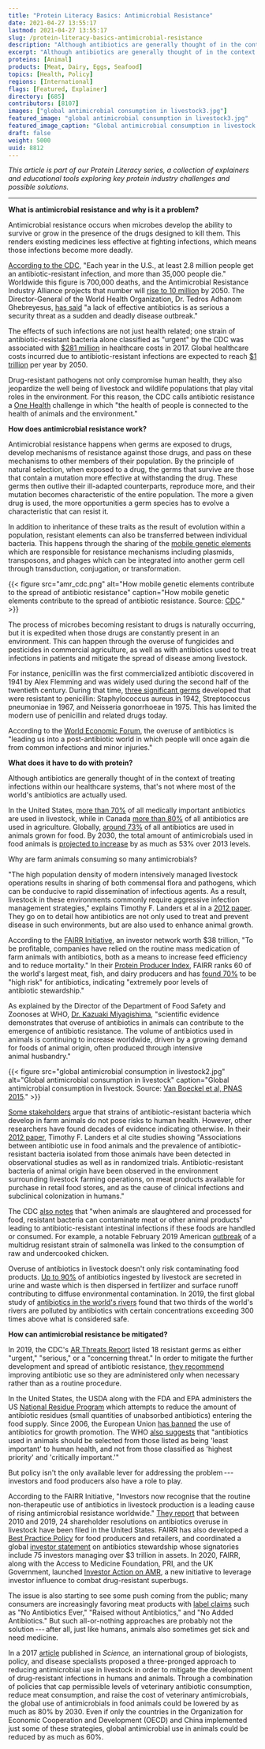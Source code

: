 ```yaml
---
title: "Protein Literacy Basics: Antimicrobial Resistance"
date: 2021-04-27 13:55:17
lastmod: 2021-04-27 13:55:17
slug: /protein-literacy-basics-antimicrobial-resistance
description: "Although antibiotics are generally thought of in the context of treating infections within our healthcare systems, that’s not where most are actually used. Globally, around 73% of all antibiotics are used in animals grown for food."
excerpt: "Although antibiotics are generally thought of in the context of treating infections within our healthcare systems, that’s not where most are actually used. Globally, around 73% of all antibiotics are used in animals grown for food."
proteins: [Animal]
products: [Meat, Dairy, Eggs, Seafood]
topics: [Health, Policy]
regions: [International]
flags: [Featured, Explainer]
directory: [685]
contributors: [8107]
images: ["global antimicrobial consumption in livestock3.jpg"]
featured_image: "global antimicrobial consumption in livestock3.jpg"
featured_image_caption: "Global antimicrobial consumption in livestock. Source: Van Boeckel et al, PNAS 2015. Modified by Protein Report."
draft: false
weight: 5000
uuid: 8812
---
```

*This article is part of our Protein Literacy series, a collection of
explainers and educational tools exploring key protein industry
challenges and possible solutions.*

------------------------------------------------------------------------

**What is antimicrobial resistance and why is it a problem?**

Antimicrobial resistance occurs when microbes develop the ability to
survive or grow in the presence of the drugs designed to kill them. This
renders existing medicines less effective at fighting infections, which
means those infections become more deadly.

[According to the CDC](https://www.cdc.gov/drugresistance/index.html),
"Each year in the U.S., at least 2.8 million people get an
antibiotic-resistant infection, and more than 35,000 people die."
Worldwide this figure is 700,000 deaths, and the Antimicrobial
Resistance Industry Alliance projects that number will [rise to 10
million](https://www.amrindustryalliance.org/why-amr/) by 2050. The
Director-General of the World Health Organization, Dr. Tedros Adhanom
Ghebreyesus, [has
said](https://www.who.int/news/item/07-11-2017-stop-using-antibiotics-in-healthy-animals-to-prevent-the-spread-of-antibiotic-resistance)
"a lack of effective antibiotics is as serious a security threat as a
sudden and deadly disease outbreak."

The effects of such infections are not just health related; one strain
of antibiotic-resistant bacteria alone classified as "urgent" by the CDC
was associated with [\$281
million](https://www.cdc.gov/drugresistance/pdf/threats-report/2019-ar-threats-report-508.pdf)
in healthcare costs in 2017. Global healthcare costs incurred due to
antibiotic-resistant infections are expected to reach [\$1
trillion](https://www.worldbank.org/en/news/press-release/2016/09/18/by-2050-drug-resistant-infections-could-cause-global-economic-damage-on-par-with-2008-financial-crisis)
per year by 2050.

Drug-resistant pathogens not only compromise human health, they also
jeopardize the well being of livestock and wildlife populations that
play vital roles in the environment. For this reason, the CDC calls
antibiotic resistance a [One
Health](https://www.cdc.gov/drugresistance/pdf/threats-report/2019-ar-threats-report-508.pdf)
challenge in which "the health of people is connected to the health of
animals and the environment."

**How does antimicrobial resistance work?**

Antimicrobial resistance happens when germs are exposed to drugs,
develop mechanisms of resistance against those drugs, and pass on these
mechanisms to other members of their population. By the principle of
natural selection, when exposed to a drug, the germs that survive are
those that contain a mutation more effective at withstanding the drug.
These germs then outlive their ill-adapted counterparts, reproduce more,
and their mutation becomes characteristic of the entire population. The
more a given drug is used, the more opportunities a germ species has to
evolve a characteristic that can resist it.

In addition to inheritance of these traits as the result of evolution
within a population, resistant elements can also be transferred between
individual bacteria. This happens through the sharing of the [mobile
genetic
elements](https://www.cdc.gov/drugresistance/pdf/threats-report/2019-ar-threats-report-508.pdf)
which are responsible for resistance mechanisms including plasmids,
transposons, and phages which can be integrated into another germ cell
through transduction, conjugation, or transformation.

{{< figure src="amr_cdc.png" alt="How mobile genetic elements contribute to the spread of antibiotic resistance" caption="How mobile genetic elements contribute to the spread of antibiotic resistance. Source: [CDC](https://www.cdc.gov/drugresistance/pdf/threats-report/2019-ar-threats-report-508.pdf)." >}}

The process of microbes becoming resistant to drugs is naturally
occurring, but it is expedited when those drugs are constantly present
in an environment. This can happen through the overuse of fungicides and
pesticides in commercial agriculture, as well as with antibiotics used
to treat infections in patients and mitigate the spread of disease
among livestock.

For instance, penicillin was the first commercialized antibiotic
discovered in 1941 by Alex Flemming and was widely used during the
second half of the twentieth century. During that time, [three
significant germs](https://www.cdc.gov/drugresistance/about.html)
developed that were resistant to penicillin: Staphylococcus aureus in
1942, Streptococcus pneumoniae in 1967, and Neisseria gonorrhoeae in
1975. This has limited the modern use of penicillin and related
drugs today.

According to the [World Economic
Forum](https://www.weforum.org/agenda/2019/06/antibiotics-are-contaminating-the-world-s-rivers/),
the overuse of antibiotics is "leading us into a post-antibiotic world
in which people will once again die from common infections and
minor injuries."

**What does it have to do with protein?**

Although antibiotics are generally thought of in the context of treating
infections within our healthcare systems, that's not where most of the
world's antibiotics are actually used.

In the United States, [more than
70%](https://ec.europa.eu/health/sites/health/files/antimicrobial_resistance/docs/amr_studies_2015_am-in-agri-and-env.pdf)
of all medically important antibiotics are used in livestock, while in
Canada [more than
80%](http://www.omafra.gov.on.ca/english/livestock/animalcare/amr/facts/17-017.htm)
of all antibiotics are used in agriculture. Globally, [around
73%](https://www.ncbi.nlm.nih.gov/pmc/articles/PMC7766021/) of all
antibiotics are used in animals grown for food. By 2030, the total
amount of antimicrobials used in food animals is [projected to
increase](https://science.sciencemag.org/content/357/6358/1350) by as
much as 53% over 2013 levels.

Why are farm animals consuming so many antimicrobials?

"The high population density of modern intensively managed livestock
operations results in sharing of both commensal flora and pathogens,
which can be conducive to rapid dissemination of infectious agents. As a
result, livestock in these environments commonly require aggressive
infection management strategies," explains Timothy F. Landers et al in a
[2012 paper](https://www.ncbi.nlm.nih.gov/pmc/articles/PMC3234384/).
They go on to detail how antibiotics are not only used to treat and
prevent disease in such environments, but are also used to enhance
animal growth.

According to the [FAIRR
Initiative](https://www.fairr.org/article/improving-antibiotics-stewardship-in-livestock-supply-chains/),
an investor network worth \$38 trillion, "To be profitable, companies
have relied on the routine mass medication of farm animals with
antibiotics, both as a means to increase feed efficiency and to reduce
mortality." In their [Protein Producer
Index](https://www.fairr.org/index/), FAIRR ranks 60 of the world's
largest meat, fish, and dairy producers and has [found
70%](https://www.fairr.org/article/improving-antibiotics-stewardship-in-livestock-supply-chains/)
to be "high risk" for antibiotics, indicating "extremely poor levels of
antibiotic stewardship."

As explained by the Director of the Department of Food Safety and
Zoonoses at WHO, [Dr. Kazuaki
Miyagishima](https://www.who.int/news/item/07-11-2017-stop-using-antibiotics-in-healthy-animals-to-prevent-the-spread-of-antibiotic-resistance),
"scientific evidence demonstrates that overuse of antibiotics in animals
can contribute to the emergence of antibiotic resistance. The volume of
antibiotics used in animals is continuing to increase worldwide, driven
by a growing demand for foods of animal origin, often produced through
intensive animal husbandry."

{{< figure src="global antimicrobial consumption in livestock2.jpg" alt="Global antimicrobial consumption in livestock" caption="Global antimicrobial consumption in livestock. Source: [Van Boeckel et al, PNAS 2015](https://www.pnas.org/content/112/18/5649)." >}}

[Some
stakeholders](http://www.meatmythcrushers.com/myths/myth-antibiotic-use-in-livestock-production-is-a-human-health-risk.html)
argue that strains of antibiotic-resistant bacteria which develop in
farm animals do not pose risks to human health. However, other
researchers have found decades of evidence indicating otherwise. In
their [2012
paper](https://www.ncbi.nlm.nih.gov/pmc/articles/PMC3234384/), Timothy
F. Landers et al cite studies showing "Associations between antibiotic
use in food animals and the prevalence of antibiotic-resistant bacteria
isolated from those animals have been detected in observational studies
as well as in randomized trials. Antibiotic-resistant bacteria of animal
origin have been observed in the environment surrounding livestock
farming operations, on meat products available for purchase in retail
food stores, and as the cause of clinical infections and subclinical
colonization in humans."

The CDC [also
notes](https://www.cdc.gov/foodsafety/challenges/antibiotic-resistance.html)
that "when animals are slaughtered and processed for food, resistant
bacteria can contaminate meat or other animal products" leading to
antibiotic-resistant intestinal infections if these foods are handled or
consumed. For example, a notable February 2019 American
[outbreak](https://www.cdc.gov/salmonella/infantis-10-18/index.html) of
a multidrug resistant strain of salmonella was linked to the consumption
of raw and undercooked chicken.

Overuse of antibiotics in livestock doesn't only risk contaminating food
products. [Up to
90%](https://www.ncbi.nlm.nih.gov/pmc/articles/PMC4378521/) of
antibiotics ingested by livestock are secreted in urine and waste which
is then dispersed in fertilizer and surface runoff contributing to
diffuse environmental contamination. In 2019, the first global study of
[antibiotics in the world's
rivers](https://www.weforum.org/agenda/2019/06/antibiotics-are-contaminating-the-world-s-rivers/)
found that two thirds of the world's rivers are polluted by antibiotics
with certain concentrations exceeding 300 times above what is
considered safe.

**How can antimicrobial resistance be mitigated?**

In 2019, the CDC's [AR Threats
Report](https://www.cdc.gov/drugresistance/pdf/threats-report/2019-ar-threats-report-508.pdf)
listed 18 resistant germs as either "urgent," "serious," or a
"concerning threat." In order to mitigate the further development and
spread of antibiotic resistance, [they
recommend](https://www.cdc.gov/drugresistance/food.html) improving
antibiotic use so they are administered only when necessary rather than
as a routine procedure.

In the United States, the USDA along with the FDA and EPA administers
the US [National Residue
Program](https://www.fsis.usda.gov/science-data/data-sets-visualizations/residue-chemistry)
which attempts to reduce the amount of antibiotic residues (small
quantities of unabsorbed antibiotics) entering the food supply. Since
2006, the European Union [has
banned](https://www.who.int/news/item/07-11-2017-stop-using-antibiotics-in-healthy-animals-to-prevent-the-spread-of-antibiotic-resistance)
the use of antibiotics for growth promotion. The WHO [also
suggests](https://www.who.int/news/item/07-11-2017-stop-using-antibiotics-in-healthy-animals-to-prevent-the-spread-of-antibiotic-resistance)
that "antibiotics used in animals should be selected from those listed
as being 'least important' to human health, and not from those
classified as 'highest priority' and 'critically important.'"

But policy isn't the only available lever for addressing the
problem --- investors and food producers also have a role to play.

According to the FAIRR Initiative, "Investors now recognise that the
routine non-therapeutic use of antibiotics in livestock production is a
leading cause of rising antimicrobial resistance worldwide." [They
report](https://www.fairr.org/article/improving-antibiotics-stewardship-in-livestock-supply-chains/)
that between 2010 and 2019, 24 shareholder resolutions on antibiotics
overuse in livestock have been filed in the United States. FAIRR has
also developed a [Best Practice
Policy](https://antibioticsstatement.fairr.org/policy/) for food
producers and retailers, and coordinated a global [investor
statement](https://antibioticsstatement.fairr.org/) on antibiotics
stewardship whose signatories include 75 investors managing over \$3
trillion in assets. In 2020, FAIRR, along with the Access to Medicine
Foundation, PRI, and the UK Government, launched [Investor Action on
AMR](https://amrinvestoraction.org/about), a new initiative to leverage
investor influence to combat drug-resistant superbugs.

The issue is also starting to see some push coming from the public; many
consumers are increasingly favoring meat products with [label
claims](https://www.fsis.usda.gov/sites/default/files/import/RaisingClaims.pdf)
such as "No Antibiotics Ever," "Raised without Antibiotics," and "No
Added Antibiotics." But such all-or-nothing approaches are probably not
the solution --- after all, just like humans, animals also sometimes get
sick and need medicine.

In a 2017
[article](https://science.sciencemag.org/content/357/6358/1350)
published in *Science,* an international group of biologists, policy,
and disease specialists proposed a three-pronged approach to reducing
antimicrobial use in livestock in order to mitigate the development of
drug-resistant infections in humans and animals. Through a combination
of policies that cap permissible levels of veterinary antibiotic
consumption, reduce meat consumption, and raise the cost of veterinary
antimicrobials, the global use of antimicrobials in food animals could
be lowered by as much as 80% by 2030. Even if only the countries in the
Organization for Economic Cooperation and Development (OECD) and China
implemented just some of these strategies, global antimicrobial use in
animals could be reduced by as much as 60%.
